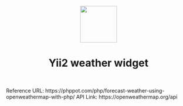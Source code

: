 <p align="center">
    <a href="https://github.com/yiisoft" target="_blank">
        <img src="https://avatars0.githubusercontent.com/u/993323" height="100px">
    </a>
    <h1 align="center">Yii2 weather widget</h1>
    <br>
</p>
Reference URL: https://phppot.com/php/forecast-weather-using-openweathermap-with-php/
API Link: https://openweathermap.org/api
